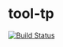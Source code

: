 # tool-tp
[![Build Status](https://travis-ci.org/buildboard/tool-github.svg?branch=master)](https://travis-ci.org/buildboard/tool-tp)
